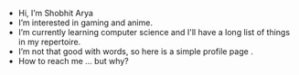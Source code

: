 -  Hi, I’m Shobhit Arya
-  I’m interested in gaming and anime.
-  I’m currently learning computer science and I'll have a long list of things in my repertoire.
-  I’m not that good with words, so here is a simple profile page .
-  How to reach me ... but why?

<!---
no-eyed/no-eyed is a ✨ special ✨ repository because its `README.md` (this file) appears on your GitHub profile.
You can click the Preview link to take a look at your changes.
--->

